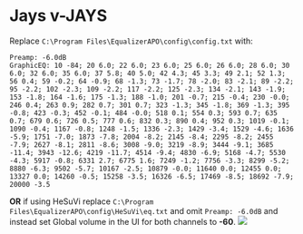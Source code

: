 # Jays v-JAYS
Replace `C:\Program Files\EqualizerAPO\config\config.txt` with:
```
Preamp: -6.0dB
GraphicEQ: 10 -84; 20 6.0; 22 6.0; 23 6.0; 25 6.0; 26 6.0; 28 6.0; 30 6.0; 32 6.0; 35 6.0; 37 5.8; 40 5.0; 42 4.3; 45 3.3; 49 2.1; 52 1.3; 56 0.4; 59 -0.2; 64 -0.9; 68 -1.3; 73 -1.7; 78 -2.0; 83 -2.1; 89 -2.2; 95 -2.2; 102 -2.3; 109 -2.2; 117 -2.2; 125 -2.3; 134 -2.1; 143 -1.9; 153 -1.8; 164 -1.6; 175 -1.3; 188 -1.0; 201 -0.7; 215 -0.4; 230 -0.0; 246 0.4; 263 0.9; 282 0.7; 301 0.7; 323 -1.3; 345 -1.8; 369 -1.3; 395 -0.8; 423 -0.3; 452 -0.1; 484 -0.0; 518 0.1; 554 0.3; 593 0.7; 635 0.7; 679 0.6; 726 0.5; 777 0.6; 832 0.3; 890 0.4; 952 0.3; 1019 -0.1; 1090 -0.4; 1167 -0.8; 1248 -1.5; 1336 -2.3; 1429 -3.4; 1529 -4.6; 1636 -5.9; 1751 -7.0; 1873 -7.8; 2004 -8.2; 2145 -8.4; 2295 -8.2; 2455 -7.9; 2627 -8.1; 2811 -8.6; 3008 -9.0; 3219 -8.9; 3444 -9.1; 3685 -11.4; 3943 -12.6; 4219 -11.7; 4514 -9.4; 4830 -6.9; 5168 -4.7; 5530 -4.3; 5917 -0.8; 6331 2.7; 6775 1.6; 7249 -1.2; 7756 -3.3; 8299 -5.2; 8880 -6.3; 9502 -5.7; 10167 -2.5; 10879 -0.0; 11640 0.0; 12455 0.0; 13327 0.0; 14260 -0.5; 15258 -3.5; 16326 -6.5; 17469 -8.5; 18692 -7.9; 20000 -3.5
```
**OR** if using HeSuVi replace `C:\Program Files\EqualizerAPO\config\HeSuVi\eq.txt` and omit `Preamp: -6.0dB` and instead set Global volume in the UI for both channels to **-60**.
![](https://raw.githubusercontent.com/jaakkopasanen/AutoEq/master/results/SBAF-Serious/innerfidelity/onear/Jays%20v-JAYS/Jays%20v-JAYS.png)